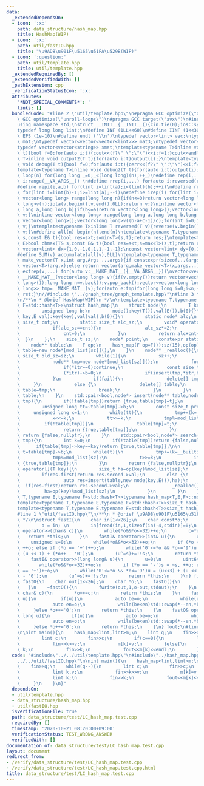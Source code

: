 ```yaml
---
data:
  _extendedDependsOn:
  - icon: ':x:'
    path: data_structure/hash_map.hpp
    title: HashMap(WIP)
  - icon: ':x:'
    path: util/fastIO.hpp
    title: "\u9AD8\u901F\u5165\u51FA\u529B(WIP)"
  - icon: ':question:'
    path: util/template.hpp
    title: util/template.hpp
  _extendedRequiredBy: []
  _extendedVerifiedWith: []
  _pathExtension: cpp
  _verificationStatusIcon: ':x:'
  attributes:
    '*NOT_SPECIAL_COMMENTS*': ''
    links: []
  bundledCode: "#line 2 \"util/template.hpp\"\n#pragma GCC optimize(\"Ofast\")\n#pragma\
    \ GCC optimize(\"unroll-loops\")\n#pragma GCC target(\"avx\")\n#include<bits/stdc++.h>\n\
    using namespace std;\nstruct __INIT__{__INIT__(){cin.tie(0);ios::sync_with_stdio(false);cout<<fixed<<setprecision(15);}}__INIT__;\n\
    typedef long long lint;\n#define INF (1LL<<60)\n#define IINF (1<<30)\n#define\
    \ EPS (1e-10)\n#define endl ('\\n')\ntypedef vector<lint> vec;\ntypedef vector<vector<lint>>\
    \ mat;\ntypedef vector<vector<vector<lint>>> mat3;\ntypedef vector<string> svec;\n\
    typedef vector<vector<string>> smat;\ntemplate<typename T>inline void output(T\
    \ t){bool f=0;for(auto i:t){cout<<(f?\" \":\"\")<<i;f=1;}cout<<endl;}\ntemplate<typename\
    \ T>inline void output2(T t){for(auto i:t)output(i);}\ntemplate<typename T>inline\
    \ void debug(T t){bool f=0;for(auto i:t){cerr<<(f?\" \":\"\")<<i;f=1;}cerr<<endl;}\n\
    template<typename T>inline void debug2(T t){for(auto i:t)output(i);}\n#define\
    \ loop(n) for(long long _=0;_<(long long)(n);++_)\n#define rep(i,...) for(auto\
    \ i:range(__VA_ARGS__)) \n#define rrep(i,...) for(auto i:reversed(range(__VA_ARGS__)))\n\
    #define repi(i,a,b) for(lint i=lint(a);i<(lint)(b);++i)\n#define rrepi(i,a,b)\
    \ for(lint i=lint(b)-1;i>=lint(a);--i)\n#define irep(i) for(lint i=0;;++i)\ninline\
    \ vector<long long> range(long long n){if(n<=0)return vector<long long>();vector<long\
    \ long>v(n);iota(v.begin(),v.end(),0LL);return v;}\ninline vector<long long> range(long\
    \ long a,long long b){if(b<=a)return vector<long long>();vector<long long>v(b-a);iota(v.begin(),v.end(),a);return\
    \ v;}\ninline vector<long long> range(long long a,long long b,long long c){if((b-a+c-1)/c<=0)return\
    \ vector<long long>();vector<long long>v((b-a+c-1)/c);for(int i=0;i<(int)v.size();++i)v[i]=i?v[i-1]+c:a;return\
    \ v;}\ntemplate<typename T>inline T reversed(T v){reverse(v.begin(),v.end());return\
    \ v;}\n#define all(n) begin(n),end(n)\ntemplate<typename T,typename E>bool chmin(T&\
    \ s,const E& t){bool res=s>t;s=min<T>(s,t);return res;}\ntemplate<typename T,typename\
    \ E>bool chmax(T& s,const E& t){bool res=s<t;s=max<T>(s,t);return res;}\nconst\
    \ vector<lint> dx={1,0,-1,0,1,1,-1,-1};\nconst vector<lint> dy={0,1,0,-1,1,-1,1,-1};\n\
    #define SUM(v) accumulate(all(v),0LL)\ntemplate<typename T,typename ...Args>auto\
    \ make_vector(T x,int arg,Args ...args){if constexpr(sizeof...(args)==0)return\
    \ vector<T>(arg,x);else return vector(arg,make_vector<T>(x,args...));}\n#define\
    \ extrep(v,...) for(auto v:__MAKE_MAT__({__VA_ARGS__}))\nvector<vector<long long>>\
    \ __MAKE_MAT__(vector<long long> v){if(v.empty())return vector<vector<long long>>(1,vector<long\
    \ long>());long long n=v.back();v.pop_back();vector<vector<long long>> ret;vector<vector<long\
    \ long>> tmp=__MAKE_MAT__(v);for(auto e:tmp)for(long long i=0;i<n;++i){ret.push_back(e);ret.back().push_back(i);}return\
    \ ret;}\n//#include \"../graph_tree/graph_template.hpp\"\n#line 3 \"data_structure/hash_map.hpp\"\
    \n/**\n * @brief HashMap(WIP)\n */\n\ntemplate<typename T,typename E,typename\
    \ F=std::hash<T>>\nstruct hash_map{\n    struct node{\n        T key;E val;\n\
    \        unsigned long b;\n        node():key(T()),val(E()),b(0){}\n        node(T\
    \ key,E val):key(key),val(val),b(0){}\n        static node* alc;\n        static\
    \ size_t cnt;\n        static size_t alc_sz;\n        void* operator new(size_t){\n\
    \            if(alc_sz==cnt){\n                alc_sz*=2;\n                alc=(node*)malloc(alc_sz*sizeof(node));\n\
    \                cnt=0;\n            }\n            return alc+cnt++;\n      \
    \  }\n    };\n    size_t sz;\n    node* point;\n    constexpr static size_t mod_list[24]={37,67,131,257,521,1031,2053,4099,8209,16411,32771,65537,131101,262147,524309,1048583,2097169,4194319,8388617,16777259,33554467,67108879,134217757,268435459};\n\
    \    node** table;\n    F op;\n    hash_map(F op=F()):sz(15),op(op){\n       \
    \ table=new node*[mod_list[sz]]();\n    }\n    node** _realloc(){\n        const\
    \ size_t old_sz=sz;\n        while(1){\n            sz++;\n            bool fail=0;\n\
    \            node** tmp=new node*[mod_list[sz]]();\n            for(node** itr=table;itr<table+mod_list[old_sz];++itr){\n\
    \                if(*itr==0)continue;\n                const size_t ha=op((*itr)->key)%mod_list[sz];\n\
    \                (*itr)->b=0;\n                if(insert(tmp,*itr,ha).first==0){fail=1;break;}\n\
    \            }\n            if(fail){\n                delete[] tmp;\n       \
    \     }\n            else {\n                delete[] table;\n               \
    \ table=tmp;\n                break;\n            }\n        }\n        return\
    \ table;\n    }\n    std::pair<bool,node*> insert(node** table,node* t,size_t\
    \ tmp){\n        if(!table[tmp])return {true,table[tmp]=t};\n        size_t k=0;\n\
    \        unsigned long tt=~table[tmp]->b;\n        const size_t pre=tmp;\n   \
    \     unsigned long x=1;\n        while(tt){\n            tmp+=(k=__builtin_ctzl(tt)+1);\n\
    \            x<<=k;\n            tt>>=k;\n            tmp%=mod_list[sz];\n   \
    \         if(!table[tmp]){\n                table[tmp]=t;\n                table[pre]->b|=x>>1;\n\
    \                return {true,table[tmp]};\n            }\n        }\n       \
    \ return {false,nullptr};\n    }\n    std::pair<bool,node*> search(T key,size_t\
    \ tmp){\n        int k=0;\n        if(!table[tmp])return {false,nullptr};\n  \
    \      if(table[tmp]->key==key)return {true,table[tmp]};\n\n        unsigned long\
    \ t=table[tmp]->b;\n        while(t){\n            tmp+=(k=__builtin_ctzl(t)+1);\n\
    \            tmp%=mod_list[sz];\n            t>>=k;\n            if(table[tmp]->key==key)return\
    \ {true,table[tmp]};\n        }\n        return {false,nullptr};\n    }\n    E&\
    \ operator[](T key){\n        size_t ha=op(key)%mod_list[sz];\n        auto res=search(key,ha);\n\
    \        if(res.first)return res.second->val;\n        else {\n            while(1){\n\
    \                auto res=insert(table,new node(key,E()),ha);\n              \
    \  if(res.first)return res.second->val;\n                _realloc();\n       \
    \         ha=op(key)%mod_list[sz];\n            }\n        }\n    }\n};\ntemplate<typename\
    \ T,typename E,typename F=std::hash<T>>typename hash_map<T,E,F>::node* hash_map<T,E,F>::node::alc=(node*)malloc(sizeof(node));\n\
    template<typename T,typename E,typename F=std::hash<T>>size_t hash_map<T,E,F>::node::cnt=0;\n\
    template<typename T,typename E,typename F=std::hash<T>>size_t hash_map<T,E,F>::node::alc_sz=1;\n\
    #line 1 \"util/fastIO.hpp\"\n/**\n * @brief \u9AD8\u901F\u5165\u51FA\u529B(WIP)\n\
    \ */\n\nstruct fastI{\n    char in[1<<26];\n    char const*o;\n    fastI(){\n\
    \        o = in; \n        in[fread(in,1,sizeof(in)-4,stdin)]=0;\n    }\n    fastI&\
    \ operator>>(char& c){\n        while(*o&&*o<=32)++o;\n        c=*o++;\n     \
    \   return *this;\n    }\n    fastI& operator>>(int& u){\n        u=0; \n    \
    \    unsigned s=0;\n        while(*o&&*o<=32)++o;\n        if (*o == '-')s = ~s,\
    \ ++o; else if (*o == '+')++o;\n        while('0'<=*o && *o<='9')u = (u<<3) +\
    \ (u << 1) + (*o++ - '0');\n        (u^=s)+=!!s;\n        return *this;\n    }\n\
    \    fastI& operator>>(long long& u){\n        u=0;\n        uint64_t s=0;\n \
    \       while(*o&&*o<=32)++o;\n        if (*o == '-')s = ~s, ++o; else if (*o\
    \ == '+')++o;\n        while('0'<=*o && *o<='9')u = (u<<3) + (u << 1) + (*o++\
    \ - '0');\n        (u^=s)+=!!s;\n        return *this;\n    }\n} fin;\n\nstruct\
    \ fastO{\n    char out[1<<26];\n    char *o;\n    fastO(){\n        o=out;\n \
    \   }\n    ~fastO(){\n        fwrite(out,1,o-out,stdout);\n    }\n    fastO& operator<<(const\
    \ char& c){\n        *o++=c;\n        return *this;\n    }\n    fastO& operator<<(int\
    \ u){\n         if(u){\n            auto be=o;\n            while(u)*o++=u%10+'0',u/=10;\n\
    \            auto en=o;\n            while(be<en)std::swap(*--en,*be++);\n   \
    \     }else *o++='0';\n        return *this;\n    }\n    fastO& operator<<(long\
    \ long u){\n        if(u){\n            auto be=o;\n            while(u)*o++=u%10+'0',u/=10;\n\
    \            auto en=o;\n            while(be<en)std::swap(*--en,*be++);\n   \
    \     }else *o++='0';\n        return *this;\n    }\n} fout;\n#line 4 \"data_structure/test/LC_hash_map.test.cpp\"\
    \n\nint main(){\n    hash_map<lint,lint>m;\n    lint q;\n    fin>>q;\n    while(q--){\n\
    \        lint c;\n        fin>>c;\n        if(c==0){\n            lint k,v;\n\
    \            fin>>k>>v;\n            m[k]=v;\n        }else{\n            lint\
    \ k;\n            fin>>k;\n            fout<<m[k]<<endl;\n        }\n    }\n}\n"
  code: "#include\"../../util/template.hpp\"\n#include\"../hash_map.hpp\"\n#include\"\
    ../../util/fastIO.hpp\"\n\nint main(){\n    hash_map<lint,lint>m;\n    lint q;\n\
    \    fin>>q;\n    while(q--){\n        lint c;\n        fin>>c;\n        if(c==0){\n\
    \            lint k,v;\n            fin>>k>>v;\n            m[k]=v;\n        }else{\n\
    \            lint k;\n            fin>>k;\n            fout<<m[k]<<endl;\n   \
    \     }\n    }\n}"
  dependsOn:
  - util/template.hpp
  - data_structure/hash_map.hpp
  - util/fastIO.hpp
  isVerificationFile: true
  path: data_structure/test/LC_hash_map.test.cpp
  requiredBy: []
  timestamp: '2020-10-21 08:20:00+09:00'
  verificationStatus: TEST_WRONG_ANSWER
  verifiedWith: []
documentation_of: data_structure/test/LC_hash_map.test.cpp
layout: document
redirect_from:
- /verify/data_structure/test/LC_hash_map.test.cpp
- /verify/data_structure/test/LC_hash_map.test.cpp.html
title: data_structure/test/LC_hash_map.test.cpp
---
```

